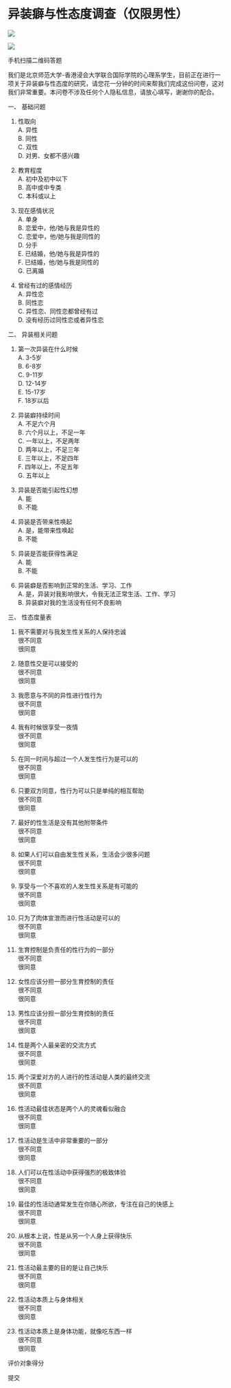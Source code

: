 # 异装癖与性态度调查（仅限男性）

![](//pubnew.paperol.cn/20230620/1687255656BRDPpA.jpg)

![](//pubnew.paperol.cn/20230630/1688107277Z3NJ7Y.png)

手机扫描二维码答题

我们是北京师范大学-香港浸会大学联合国际学院的心理系学生，目前正在进行一项关于异装癖与性态度的研究，请您花一分钟的时间来帮我们完成这份问卷，这对我们非常重要。本问卷不涉及任何个人隐私信息，请放心填写，谢谢你的配合。

一、 基础问题

1. 性取向  
   A. 异性  
   B. 同性  
   C. 双性  
   D. 对男、女都不感兴趣  

2. 教育程度  
   A. 初中及初中以下  
   B. 高中或中专类  
   C. 本科或以上  

3. 现在感情状况  
   A. 单身  
   B. 恋爱中，他/她与我是异性的  
   C. 恋爱中，他/她与我是同性的  
   D. 分手  
   E. 已结婚，他/她与我是异性的  
   F. 已结婚，他/她与我是同性的  
   G. 已离婚  

4. 曾经有过的感情经历  
   A. 异性恋  
   B. 同性恋  
   C. 异性恋、同性恋都曾经有过  
   D. 没有经历过同性恋或者异性恋  

二、 异装相关问题

1. 第一次异装在什么时候  
   A. 3-5岁  
   B. 6-8岁  
   C. 9-11岁  
   D. 12-14岁  
   E. 15-17岁  
   F. 18岁以后  

2. 异装癖持续时间  
   A. 不足六个月  
   B. 六个月以上，不足一年  
   C. 一年以上，不足两年  
   D. 两年以上，不足三年  
   E. 三年以上，不足四年  
   F. 四年以上，不足五年  
   G. 五年以上  

3. 异装是否能引起性幻想  
   A. 能  
   B. 不能  

4. 异装是否带来性唤起  
   A. 是，能带来性唤起  
   B. 不能  

5. 异装是否能获得性满足  
   A. 能  
   B. 不能  

6. 异装癖是否影响到正常的生活、学习、工作  
   A. 是，异装对我影响很大，令我无法正常生活、工作、学习  
   B. 异装癖对我的生活没有任何不良影响  

三、 性态度量表

1. 我不需要对与我发生性关系的人保持忠诚  
   很不同意  
   很同意  

2. 随意性交是可以接受的  
   很不同意  
   很同意  

3. 我愿意与不同的异性进行性行为  
   很不同意  
   很同意  

4. 我有时候很享受一夜情  
   很不同意  
   很同意  

5. 在同一时间与超过一个人发生性行为是可以的  
   很不同意  
   很同意  

6. 只要双方同意，性行为可以只是单纯的相互帮助  
   很不同意  
   很同意  

7. 最好的性生活是没有其他附带条件  
   很不同意  
   很同意  

8. 如果人们可以自由发生性关系，生活会少很多问题  
   很不同意  
   很同意  

9. 享受与一个不喜欢的人发生性关系是有可能的  
   很不同意  
   很同意  

10. 只为了肉体宣泄而进行性活动是可以的  
    很不同意  
    很同意  

11. 生育控制是负责任的性行为的一部分  
    很不同意  
    很同意  

12. 女性应该分担一部分生育控制的责任  
    很不同意  
    很同意  

13. 男性应该分担一部分生育控制的责任  
    很不同意  
    很同意  

14. 性是两个人最亲密的交流方式  
    很不同意  
    很同意  

15. 两个深爱对方的人进行的性活动是人类的最终交流  
    很不同意  
    很同意  

16. 性活动最佳状态是两个人的灵魂看似融合  
    很不同意  
    很同意  

17. 性活动是生活中非常重要的一部分  
    很不同意  
    很同意  

18. 人们可以在性活动中获得强烈的极致体验  
    很不同意  
    很同意  

19. 最佳的性活动通常发生在你随心所欲，专注在自己的快感上  
    很不同意  
    很同意  

20. 从根本上说，性是从另一个人身上获得快乐  
    很不同意  
    很同意  

21. 性活动最主要的目的是让自己快乐  
    很不同意  
    很同意  

22. 性活动本质上与身体相关  
    很不同意  
    很同意  

23. 性活动本质上是身体功能，就像吃东西一样  
    很不同意  
    很同意  

评价对象得分  

提交
